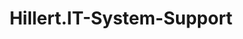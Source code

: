 ---
title: "Hillert.IT-System-Support"
url: /bad-pyrmont/hillert-it-system-support/
shop: Computer
---
